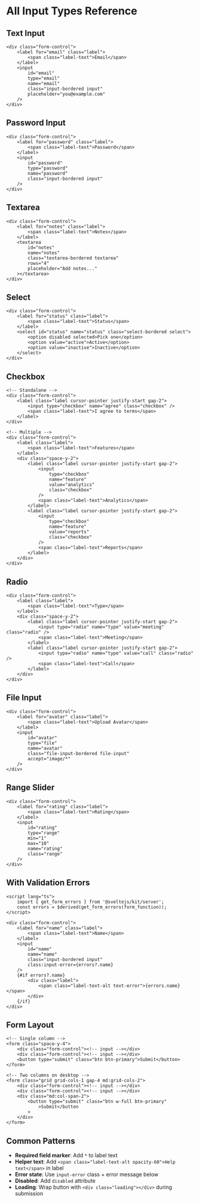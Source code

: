 # All Input Types Reference

## Text Input

```svelte
<div class="form-control">
	<label for="email" class="label">
		<span class="label-text">Email</span>
	</label>
	<input
		id="email"
		type="email"
		name="email"
		class="input-bordered input"
		placeholder="you@example.com"
	/>
</div>
```

## Password Input

```svelte
<div class="form-control">
	<label for="password" class="label">
		<span class="label-text">Password</span>
	</label>
	<input
		id="password"
		type="password"
		name="password"
		class="input-bordered input"
	/>
</div>
```

## Textarea

```svelte
<div class="form-control">
	<label for="notes" class="label">
		<span class="label-text">Notes</span>
	</label>
	<textarea
		id="notes"
		name="notes"
		class="textarea-bordered textarea"
		rows="4"
		placeholder="Add notes..."
	></textarea>
</div>
```

## Select

```svelte
<div class="form-control">
	<label for="status" class="label">
		<span class="label-text">Status</span>
	</label>
	<select id="status" name="status" class="select-bordered select">
		<option disabled selected>Pick one</option>
		<option value="active">Active</option>
		<option value="inactive">Inactive</option>
	</select>
</div>
```

## Checkbox

```svelte
<!-- Standalone -->
<div class="form-control">
	<label class="label cursor-pointer justify-start gap-2">
		<input type="checkbox" name="agree" class="checkbox" />
		<span class="label-text">I agree to terms</span>
	</label>
</div>

<!-- Multiple -->
<div class="form-control">
	<label class="label">
		<span class="label-text">Features</span>
	</label>
	<div class="space-y-2">
		<label class="label cursor-pointer justify-start gap-2">
			<input
				type="checkbox"
				name="feature"
				value="analytics"
				class="checkbox"
			/>
			<span class="label-text">Analytics</span>
		</label>
		<label class="label cursor-pointer justify-start gap-2">
			<input
				type="checkbox"
				name="feature"
				value="reports"
				class="checkbox"
			/>
			<span class="label-text">Reports</span>
		</label>
	</div>
</div>
```

## Radio

```svelte
<div class="form-control">
	<label class="label">
		<span class="label-text">Type</span>
	</label>
	<div class="space-y-2">
		<label class="label cursor-pointer justify-start gap-2">
			<input type="radio" name="type" value="meeting" class="radio" />
			<span class="label-text">Meeting</span>
		</label>
		<label class="label cursor-pointer justify-start gap-2">
			<input type="radio" name="type" value="call" class="radio" />
			<span class="label-text">Call</span>
		</label>
	</div>
</div>
```

## File Input

```svelte
<div class="form-control">
	<label for="avatar" class="label">
		<span class="label-text">Upload Avatar</span>
	</label>
	<input
		id="avatar"
		type="file"
		name="avatar"
		class="file-input-bordered file-input"
		accept="image/*"
	/>
</div>
```

## Range Slider

```svelte
<div class="form-control">
	<label for="rating" class="label">
		<span class="label-text">Rating</span>
	</label>
	<input
		id="rating"
		type="range"
		min="1"
		max="10"
		name="rating"
		class="range"
	/>
</div>
```

## With Validation Errors

```svelte
<script lang="ts">
	import { get_form_errors } from '@sveltejs/kit/server';
	const errors = $derived(get_form_errors(form_function));
</script>

<div class="form-control">
	<label for="name" class="label">
		<span class="label-text">Name</span>
	</label>
	<input
		id="name"
		name="name"
		class="input-bordered input"
		class:input-error={errors?.name}
	/>
	{#if errors?.name}
		<div class="label">
			<span class="label-text-alt text-error">{errors.name}</span>
		</div>
	{/if}
</div>
```

## Form Layout

```svelte
<!-- Single column -->
<form class="space-y-4">
	<div class="form-control"><!-- input --></div>
	<div class="form-control"><!-- input --></div>
	<button type="submit" class="btn btn-primary">Submit</button>
</form>

<!-- Two columns on desktop -->
<form class="grid grid-cols-1 gap-4 md:grid-cols-2">
	<div class="form-control"><!-- input --></div>
	<div class="form-control"><!-- input --></div>
	<div class="md:col-span-2">
		<button type="submit" class="btn w-full btn-primary"
			>Submit</button
		>
	</div>
</form>
```

## Common Patterns

- **Required field marker**: Add `*` to label text
- **Helper text**: Add
  `<span class="label-text-alt opacity-60">Help text</span>` in label
- **Error state**: Use `input-error` class + error message below
- **Disabled**: Add `disabled` attribute
- **Loading**: Wrap button with `<div class="loading"></div>` during
  submission
